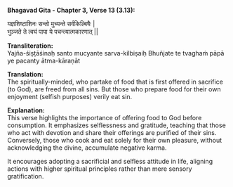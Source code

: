 **Bhagavad Gita - Chapter 3, Verse 13 (3.13):**        

यज्ञशिष्टाशिनः सन्तो मुच्यन्ते सर्वकिल्बिषैः |                     
भुञ्जते ते त्वघं पापा ये पचन्त्यात्मकारणात् ||                           

**Transliteration:**        
Yajña-śiṣṭāśinaḥ santo mucyante sarva-kilbiṣaiḥ
Bhuñjate te tvaghaṁ pāpā ye pacanty ātma-kāraṇāt

**Translation:**        
The spiritually-minded, who partake of food that is first offered in sacrifice (to God), are freed from all sins. But those who prepare food for their own enjoyment (selfish purposes) verily eat sin.

**Explanation:**         
This verse highlights the importance of offering food to God before consumption. It emphasizes selflessness and gratitude, teaching that those who act with devotion and share their offerings are purified of their sins. Conversely, those who cook and eat solely for their own pleasure, without acknowledging the divine, accumulate negative karma.      

It encourages adopting a sacrificial and selfless attitude in life, aligning actions with higher spiritual principles rather than mere sensory gratification.     
